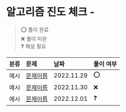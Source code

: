 # 알고리즘 진도 체크 - 

> ⭕️ 풀이 완료  
> ❌ 풀이 미완  
> ❓ 해설 필요

| 분류 | 문제 | 날짜 | 풀이 여부 |
|:---|:---|:---|:---|
|예시|[문제이름](https://www.acmicpc.net/problem/1012)|2022.11.29|⭕️|
|예시|[문제이름](https://www.acmicpc.net/problem/1012)|2022.11.30|❌|
|예시|[문제이름](https://www.acmicpc.net/problem/1012)|2022.12.01|❓|
